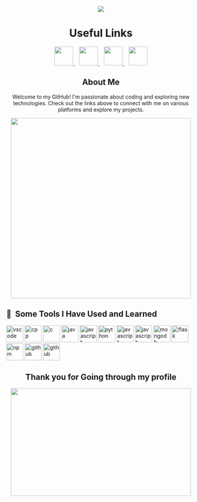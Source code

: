 <p align="center">
  <img src="https://capsule-render.vercel.app/api?text=Hey%20Everyone!🕹️&animation=fadeIn&type=waving&color=gradient&height=100"/>
</p>

<h1 style="text-align:center">Useful Links</h1>
<p align="center">
  <a href="https://www.linkedin.com/in/thepiyushmalhotra/">
    <img height="50" src="https://cdn0.iconfinder.com/data/icons/social-flat-rounded-rects/512/linkedin-512.png"/>
  </a>&nbsp;&nbsp;
  <a href="https://www.instagram.com/thepiyushmalhotra/">
    <img height="50" src="https://cdn1.iconfinder.com/data/icons/social-rounded-2/32/instagram-512.png"/>
  </a>&nbsp;&nbsp;
  <a href="https://www.youtube.com/c/thepiyushmalhotra">
    <img height="50" src="https://cdn4.iconfinder.com/data/icons/logos-and-brands/512/395_Youtube_logo-512.png"/>
  </a>&nbsp;&nbsp;
  <a href="https://thepiyushmalhotra.github.io/">
    <img height="50" src="https://cdn3.iconfinder.com/data/icons/files-documents-actions/252/file-document-action-paper_76-512.png"/>
  </a>
</p>

<h2 style="text-align:center">About Me</h2>
<p align="center">
  Welcome to my GitHub! I'm passionate about coding and exploring new technologies. Check out the links above to connect with me on various platforms and explore my projects.
</p>

<p align="center">
  <img src="https://media.giphy.com/media/bGgsc5mWoryfgKBx1u/giphy.gif" width="480" height="480">
</p>

<h2> 🚀 &nbsp;Some Tools I Have Used and Learned</h2>
<p align="left">
  <img src="https://cdn.jsdelivr.net/gh/devicons/devicon/icons/vscode/vscode-original.svg" alt="vscode" width="45" height="45"/>
  <!-- C++ -->
  <img src="https://cdn.jsdelivr.net/gh/devicons/devicon/icons/cplusplus/cplusplus-original.svg" alt="cpp" width="45" height="45"/>
  <!-- C -->
  <img src="https://cdn.jsdelivr.net/gh/devicons/devicon/icons/c/c-original.svg" alt="c" width="45" height="45"/>
  <!-- Java -->
  <img src="https://cdn.jsdelivr.net/gh/devicons/devicon/icons/java/java-original.svg" alt="java" width="45" height="45"/>
  <!-- JavaScript -->
  <img src="https://cdn.jsdelivr.net/gh/devicons/devicon/icons/javascript/javascript-original.svg" alt="javascript" width="45" height="45"/>
  <!-- Python -->
  <img src="https://cdn.jsdelivr.net/gh/devicons/devicon/icons/python/python-original.svg" alt="python" width="45" height="45"/>
  <!--Node Js -->
  <img src="https://w7.pngwing.com/pngs/777/698/png-transparent-node-js-javascript-software-developer-npm-github-angle-text-logo-thumbnail.png" alt="javascript" width="45" height="45"/>
   <!--React -->
  <img src="https://pbs.twimg.com/profile_images/446356636710363136/OYIaJ1KK_400x400.png" alt="javascript" width="45" height="45"/>
  <!-- MongoDB -->
  <img src="https://cdn.jsdelivr.net/gh/devicons/devicon/icons/mongodb/mongodb-original.svg" alt="mongodb" width="45" height="45"/>
  <!-- Flask -->
  <img src="https://cdn.jsdelivr.net/gh/devicons/devicon/icons/flask/flask-original.svg" alt="flask" width="45" height="45"/>
  <!-- npm -->
  <img src="https://cdn.jsdelivr.net/gh/devicons/devicon/icons/npm/npm-original-wordmark.svg" alt="npm" width="45" height="45"/>
  <!-- GitHub -->
  <img src="https://w7.pngwing.com/pngs/914/758/png-transparent-github-social-media-computer-icons-logo-android-github-logo-computer-wallpaper-banner-thumbnail.png" alt="github" width="45" height="45"/>
   <!-- Git-->
  <img src="https://w7.pngwing.com/pngs/182/979/png-transparent-github-repository-commit-version-control-github-angle-rectangle-logo-thumbnail.png" alt="github" width="45" height="45"/>
</p>

<h2 align="center">Thank you for Going through my profile</h2>

<p align="center">
<img src="https://media.giphy.com/media/JUSwkiO1Eh5K43ruN0/giphy.gif" width="480" height="287">
</p>
